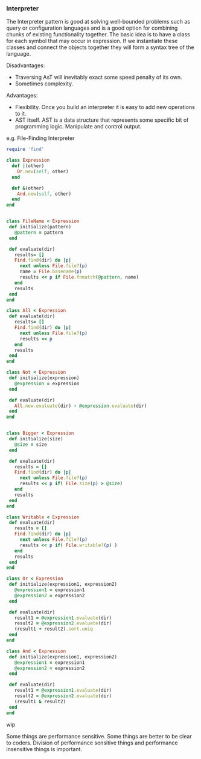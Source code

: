 ### Interpreter

The Interpreter pattern is good at solving well-bounded problems such as query or configuration languages and is a good option for combining chunks of existing functionality together. The basic idea is to have a class for each symbol that may occur in expression. If we instantiate these classes and connect the objects together they will form a syntax tree of the language.

Disadvantages:
- Traversing AsT will inevitably exact some speed penalty of its own.
- Sometimes complexity.

Advantages:
- Flexibility. Once you build an interpreter it is easy to add new operations to it.
- AST itself. AST is a data structure that represents some specific bit of programming logic. Manipulate and control output.

e.g. File-Finding Interpreter

```find.rb
require 'find'

class Expression
  def |(other)
    Or.new(self, other)
  end

  def &(other)
    And.new(self, other)
  end
end


class FileName < Expression
 def initialize(pattern)
   @pattern = pattern
 end

 def evaluate(dir)
   results= []
   Find.find(dir) do |p|
     next unless File.file?(p)
     name = File.basename(p)
     results << p if File.fnmatch(@pattern, name)
   end
   results
 end
end

class All < Expression
 def evaluate(dir)
   results= []
   Find.find(dir) do |p|
     next unless File.file?(p)
     results << p
   end
   results
 end
end

class Not < Expression
 def initialize(expression)
   @expression = expression
 end

 def evaluate(dir)
   All.new.evaluate(dir) - @expression.evaluate(dir)
 end
end


class Bigger < Expression
 def initialize(size)
   @size = size
 end

 def evaluate(dir)
   results = []
   Find.find(dir) do |p|
     next unless File.file?(p)
     results << p if( File.size(p) > @size)
   end
   results
 end
end

class Writable < Expression
 def evaluate(dir)
   results = []
   Find.find(dir) do |p|
     next unless File.file?(p)
     results << p if( File.writable?(p) )
   end
   results
 end
end

class Or < Expression
 def initialize(expression1, expression2)
   @expression1 = expression1
   @expression2 = expression2
 end

 def evaluate(dir)
   result1 = @expression1.evaluate(dir)
   result2 = @expression2.evaluate(dir)
   (result1 + result2).sort.uniq
 end
end

class And < Expression
 def initialize(expression1, expression2)
   @expression1 = expression1
   @expression2 = expression2
 end

 def evaluate(dir)
   result1 = @expression1.evaluate(dir)
   result2 = @expression2.evaluate(dir)
   (result1 & result2)
 end
end
```

wip

Some things are performance sensitive.
Some things are better to be clear to coders.
Division of performance sensitive things and performance insensitive things is important.

